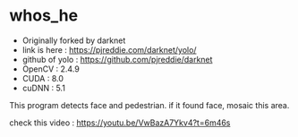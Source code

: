 # whos_he
- Originally forked by darknet
- link is here : https://pjreddie.com/darknet/yolo/
- github of yolo : https://github.com/pjreddie/darknet
- OpenCV : 2.4.9
- CUDA : 8.0
- cuDNN : 5.1

This program detects face and pedestrian. if it found face, mosaic this area.

check this video : https://youtu.be/VwBazA7Ykv4?t=6m46s
